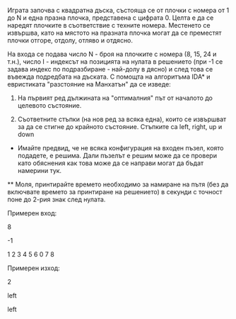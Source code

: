 Играта започва с квадратна дъска, състояща се от плочки с номера от 1 до N и една празна плочка, представена с цифрата 0. Целта е да се наредят плочките в съответствие с техните номера. Местенето се извършва, като на мястото на празната плочка могат да се преместят плочки отгоре, отдолу, отляво и отдясно. 

На входа се подава число N - броя на плочките с номера (8, 15, 24 и т.н.), число I - индексът на позицията на нулата в решението (при -1 се задава индекс по подразбиране - най-долу в дясно) и след това се въвежда подредбата на дъската. С помощта на алгоритъма IDА* и евристиката "разстояние на Манхатън" да се изведе:

1) На първият ред дължината на "оптималния" път от началото до целевото състояние.

2) Съответните стъпки (на нов ред за всяка една), които се извършват за да се стигне до крайното състояние. Стъпките са left, right, up и down

* Имайте предвид, че не всяка конфигурация на входен пъзел, която подадете, е решима. Дали пъзелът е решим може да се провери като обяснения как това може да се направи могат да бъдат намерини тук.

** Моля, принтирайте времето необходимо за намиране на пътя (без да включвате времето за принтиране на решението) в секунди с точност поне до 2-рия знак след нулата.

Примерен вход:

8

-1

1 2 3
4 5 6
0 7 8

Примерен изход:

2

left

left

